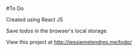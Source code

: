 #To Do

Created using React JS

Save todos in the browser's local storage.

View this project at http://jessiemelendres.me/todo/
